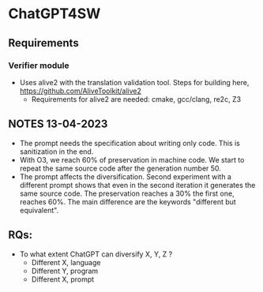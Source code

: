 # ChatGPT4SW

## Requirements

### Verifier module
- Uses alive2 with the translation validation tool. Steps for building here, https://github.com/AliveToolkit/alive2 
    - Requirements for alive2 are needed: cmake, gcc/clang, re2c, Z3 

## NOTES 13-04-2023
- The prompt needs the specification about writing only code. This is sanitization in the end.
- With O3, we reach 60% of preservation in machine code. We start to repeat the same source code after the generation number 50.
- The prompt affects the diversification. Second experiment with a different prompt shows that even in the second iteration it generates the same source code. The preservation reaches a 30% the first one, reaches 60%. The main difference are the keywords "different but equivalent".

## RQs:
- To what extent ChatGPT can diversify X, Y, Z ?
    - Different X, language
    - Different Y, program
    - Different X, prompt 